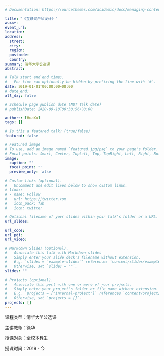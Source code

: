 ```yaml
---
# Documentation: https://sourcethemes.com/academic/docs/managing-content/

title: "《互联网产品设计》"
event: 
event_url: 
location:
address:
  street:
  city:
  region:
  postcode:
  country:
summary: 清华大学公选课
abstract: 

# Talk start and end times.
#   End time can optionally be hidden by prefixing the line with `#`.
date: 2019-01-01T00:00:00+08:00
# date_end: 
all_day: false

# Schedule page publish date (NOT talk date).
# publishDate: 2020-09-18T00:30:56+08:00

authors: [HuaXu]
tags: []

# Is this a featured talk? (true/false)
featured: false

# Featured image
# To use, add an image named `featured.jpg/png` to your page's folder. 
# Focal points: Smart, Center, TopLeft, Top, TopRight, Left, Right, BottomLeft, Bottom, BottomRight.
image:
  caption: ""
  focal_point: ""
  preview_only: false

# Custom links (optional).
#   Uncomment and edit lines below to show custom links.
# links:
# - name: Follow
#   url: https://twitter.com
#   icon_pack: fab
#   icon: twitter

# Optional filename of your slides within your talk's folder or a URL.
url_slides:

url_code:
url_pdf:
url_video: 

# Markdown Slides (optional).
#   Associate this talk with Markdown slides.
#   Simply enter your slide deck's filename without extension.
#   E.g. `slides = "example-slides"` references `content/slides/example-slides.md`.
#   Otherwise, set `slides = ""`.
slides: ""

# Projects (optional).
#   Associate this post with one or more of your projects.
#   Simply enter your project's folder or file name without extension.
#   E.g. `projects = ["internal-project"]` references `content/project/deep-learning/index.md`.
#   Otherwise, set `projects = []`.
projects: []
---
```

课程类型：清华大学公选课

主讲教师：徐华

授课对象：全校本科生

授课时间：2019 - 今
